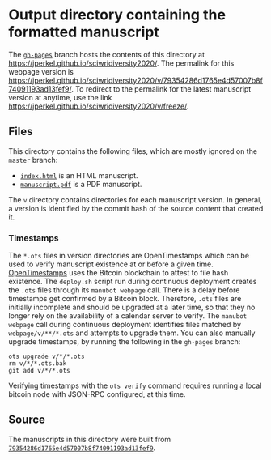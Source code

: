 # Output directory containing the formatted manuscript

The [`gh-pages`](https://github.com/jperkel/sciwridiversity2020/tree/gh-pages) branch hosts the contents of this directory at <https://jperkel.github.io/sciwridiversity2020/>.
The permalink for this webpage version is <https://jperkel.github.io/sciwridiversity2020/v/79354286d1765e4d57007b8f74091193ad13fef9/>.
To redirect to the permalink for the latest manuscript version at anytime, use the link <https://jperkel.github.io/sciwridiversity2020/v/freeze/>.

## Files

This directory contains the following files, which are mostly ignored on the `master` branch:

+ [`index.html`](index.html) is an HTML manuscript.
+ [`manuscript.pdf`](manuscript.pdf) is a PDF manuscript.

The `v` directory contains directories for each manuscript version.
In general, a version is identified by the commit hash of the source content that created it.

### Timestamps

The `*.ots` files in version directories are OpenTimestamps which can be used to verify manuscript existence at or before a given time.
[OpenTimestamps](https://opentimestamps.org/) uses the Bitcoin blockchain to attest to file hash existence.
The `deploy.sh` script run during continuous deployment creates the `.ots` files through its `manubot webpage` call.
There is a delay before timestamps get confirmed by a Bitcoin block.
Therefore, `.ots` files are initially incomplete and should be upgraded at a later time, so that they no longer rely on the availability of a calendar server to verify.
The `manubot webpage` call during continuous deployment identifies files matched by `webpage/v/**/*.ots` and attempts to upgrade them.
You can also manually upgrade timestamps, by running the following in the `gh-pages` branch:

```shell
ots upgrade v/*/*.ots
rm v/*/*.ots.bak
git add v/*/*.ots
```

Verifying timestamps with the `ots verify` command requires running a local bitcoin node with JSON-RPC configured, at this time.

## Source

The manuscripts in this directory were built from
[`79354286d1765e4d57007b8f74091193ad13fef9`](https://github.com/jperkel/sciwridiversity2020/commit/79354286d1765e4d57007b8f74091193ad13fef9).
